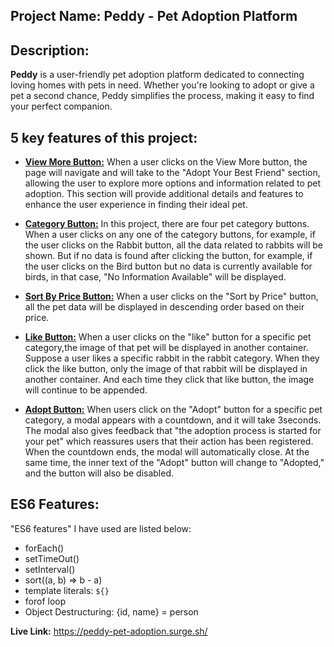 ## Project Name: Peddy - Pet Adoption Platform

## Description: 

<b>Peddy</b> is a user-friendly pet adoption platform dedicated to connecting loving homes with pets in need. Whether you're looking to adopt or give a pet a second chance, Peddy simplifies the process, making it easy to find your perfect companion.

## 5 key features of this project:

- <u><b>View More Button:</b></u> When a user clicks on the View More button, the page will navigate  and will take to the "Adopt Your Best Friend" section, allowing the user to explore more options and information related to pet adoption. This section will provide additional details and features to enhance the user experience in finding their ideal pet.

- <u><b>Category Button:</b></u> In this project, there are four pet category buttons. When a user clicks on any one of the category buttons, for example, if the user clicks on the Rabbit button, all the data related to rabbits will be shown. But if no data is found after clicking the button, for example, if the user clicks on the Bird button but no data is currently available for birds, in that case, "No Information Available" will be displayed.

- <u><b>Sort By Price Button:</b></u> When a user clicks on the "Sort by Price" button, all the pet data will be displayed in descending order based on their price.

- <u><b>Like Button:</b></u> When a user clicks on the "like" button for a specific pet category,the image of that pet will be displayed in another container. Suppose a user likes a specific rabbit in the rabbit category. When they click the like button, only the image of that rabbit will be displayed in another container. And each time they click that like button, the image will continue to be appended.

- <u><b>Adopt Button:</b></u> When users click on the "Adopt" button for a specific pet category, a modal appears with a countdown, and it will take 3seconds. The modal also gives feedback that "the adoption process is started for your pet" which reassures users that their action has been registered. When the countdown ends, the modal will automatically close. At the same time, the inner text of the "Adopt" button will change to "Adopted," and the button will also be disabled.

## ES6 Features:

"ES6 features" I have used are listed below:
 - forEach()
 - setTimeOut()
 - setInterval()
 - sort((a, b) => b - a)
 - template literals: ` ${} `
 - forof loop
 - Object Destructuring: {id, name} = person

<b>Live Link:</b> https://peddy-pet-adoption.surge.sh/

 
